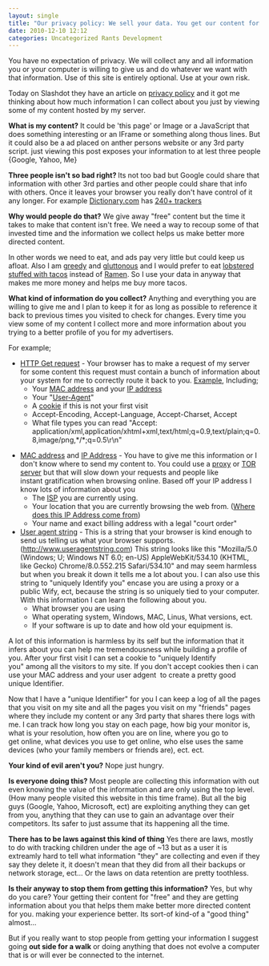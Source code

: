 ```yaml
---
layout: single
title: "Our privacy policy: We sell your data. You get our content for free, Deal?"
date: 2010-12-10 12:12
categories: Uncategorized Rants Development
---
```

You have no expectation of privacy. We will collect any and all information you or your computer is willing to give us and do whatever we want with that information. Use of this site is entirely optional. Use at your own risk.

Today on Slashdot they have an article on <a href="http://yro.slashdot.org/story/10/12/09/1718255/The-First-Truly-Honest-Privacy-Policy?from=rss">privacy policy</a> and it got me thinking about how much information I can collect about you just by viewing some of my content hosted by my server.

<strong>What is my content?</strong>
It could be 'this page' or Image or a JavaScript that does something interesting or an IFrame or something along thous lines. But it could also be a ad placed on anther persons website or any 3rd party script. just viewing this post exposes your information to at lest three people {Google, Yahoo, Me}

<strong>Three people isn't so bad right?
</strong>Its not too bad but Google could share that information with other 3rd parties and other people could share that info with others. Once it leaves your browser you really don't have control of it any longer. For example <a href="http://dictionary.reference.com/">Dictionary.com</a> has <a href="http://blogs.wsj.com/wtk/">240+ trackers</a>

<strong>Why would people do that?</strong>
We give away "free" content but the time it takes to make that content isn't free. We need a way to recoup some of that invested time and the information we collect helps us make better more directed content.

In other words we need to eat, and ads pay very little but could keep us afloat. Also I am <a href="http://en.wikipedia.org/wiki/Greed">greedy</a> and <a href="http://en.wikipedia.org/wiki/Gluttony">gluttonous</a> and I would prefer to eat <a href="http://www.youtube.com/watch?v=0ikR1H3mh90">lobstered stuffed with tacos</a> instead of <a href="http://en.wikipedia.org/wiki/Ramen">Ramen</a>. So I use your data in anyway that makes me more money and helps me buy more tacos.

<strong>What kind of information do you collect?</strong>
Anything and everything you are willing to give me and I plan to keep it for as long as possible to reference it back to previous times you visited to check for changes. Every time you view some of my content I collect more and more information about you trying to a better profile of you for my advertisers.

For example;
<ul>
	<li><a href="http://tools.ietf.org/html/rfc2616#page-53">HTTP Get request</a> - Your browser has to make a request of my server for some content this request must contain a bunch of information about your system for me to correctly route it back to you. <a href="/public/uploads/2010/12/GetRequest.txt">Example</a>, Including;
<ul>
	<li>Your <a href="http://en.wikipedia.org/wiki/MAC_address">MAC address</a> and your <a href="http://en.wikipedia.org/wiki/IP_address">IP address</a></li>
	<li>Your "<a href="http://en.wikipedia.org/wiki/User_agent">User-Agent</a>"</li>
	<li>A <a href="http://en.wikipedia.org/wiki/HTTP_cookie">cookie</a> if this is not your first visit</li>
	<li>Accept-Encoding, Accept-Language, Accept-Charset, Accept</li>
	<li>What file types you can read "Accept: application/xml,application/xhtml+xml,text/html;q=0.9,text/plain;q=0.8,image/png,*/*;q=0.5\r\n"</li>
</ul>
</li>
</ul>
<ul>
	<li><a href="http://en.wikipedia.org/wiki/MAC_address">MAC address</a> and <a href="http://en.wikipedia.org/wiki/IP_address">IP Address</a> - You have to give me this information or I don't know where to send my content to. You could use a <a href="http://en.wikipedia.org/wiki/Proxy_server">proxy</a> or <a href="http://www.torproject.org/">TOR server</a> but that will slow down your requests and people like instant gratification when browsing online. Based off your IP address I know lots of information about you
<ul>
	<li>The <a href="http://en.wikipedia.org/wiki/Internet_service_provider">ISP</a> you are currently using.</li>
	<li>Your location that you are currently browsing the web from. (<a href="http://www.abluestar.com/utilities/what_is_my_ip/where_did_this_ip_addrss_come_from.php">Where does this IP Address come from</a>)</li>
	<li>Your name and exact billing address with a legal "court order"</li>
</ul>
</li>
	<li><a href="http://en.wikipedia.org/wiki/User_agent">User agent string</a> - This is a string that your browser is kind enough to send us telling us what your browser supports. (<a href="http://www.useragentstring.com/">http://www.useragentstring.com</a>) This string looks like this "Mozilla/5.0 (Windows; U; Windows NT 6.0; en-US) AppleWebKit/534.10 (KHTML, like Gecko) Chrome/8.0.552.215 Safari/534.10" and may seem harmless but when you break it down it tells me a lot about you. I can also use this string to "uniquely Identify you" encase you are using a proxy or a public Wify, ect, because the string is so uniquely tied to your computer. With this information I can learn the following about you.
<ul>
	<li>What browser you are using</li>
	<li>What operating system, Windows, MAC, Linus, What versions, ect.</li>
	<li>If your software is up to date and how old your equipment is.</li>
</ul>
</li>
</ul>
A lot of this information is harmless by its self but the information that it infers about you can help me tremendousness while building a profile of you. After your first visit I can set a cookie to "uniquely Identify you" among all the visitors to my site. If you don't accept cookies then i can use your MAC address and your user adgent  to create a pretty good unique Identifier.

Now that I have a "unique Identifier" for you I can keep a log of all the pages that you visit on my site and all the pages you visit on my "friends" pages where they include my content or any 3rd party that shares there logs with me. I can track how long you stay on each page, how big your monitor is, what is your resolution, how often you are on line, where you go to get online, what devices you use to get online, who else uses the same devices (who your family members or friends are), ect. ect.

<strong>Your kind of evil aren't you?</strong>
Nope just hungry.

<strong>Is everyone doing this?</strong>
Most people are collecting this information with out even knowing the value of the information and are only using the top level. (How many people visited this website in this time frame). But all the big guys (Google, Yahoo, Microsoft, ect) are exploiting anything they can get from you, anything that they can use to gain an advantage over their competitors. Its safer to just assume that its happening all the time.

<strong>There has to be laws against this kind of thing</strong>
Yes there are laws, mostly to do with tracking children under the age of ~13 but as a user it is extreamly hard to tell what information "they" are collecting and even if they say they delete it, it doesn't mean that they did from all their backups or network storage, ect... Or the laws on data retention are pretty toothless.

<strong>Is their anyway to stop them from getting this information?</strong>
Yes, but why do you care? Your getting their content for "free" and they are getting information about you that helps them make better more directed content for you. making your experience better. Its sort-of kind-of a "good thing" almost...

But if you really want to stop people from getting your information I suggest going <strong>out side for a walk</strong> or doing anything that does not evolve a computer that is or will ever be connected to the internet.
